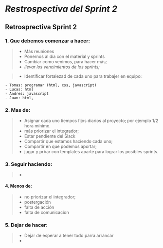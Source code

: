 # *Restrospectiva del Sprint 2*

## Retrosprectiva Sprint 2

### 1. Que debemos comenzar a hacer: 

> - Más reuniones  
> - Ponernos al día con el material y sprints
> - Cambiar como venimos, para hacer más;
> - *llevar los vencimientos de los sprints;* 

> - Identificar fortalezad de cada uno para trabajer en equipo:

    - Tomas: programar (html, css, javascript) 
    - Lucas: html
    - Andres: javascript 
    - Juan: html, 

### 2. Mas de: 

> - Asignar cada uno tiempos fijos diarios al proyecto; por ejemplo 1/2 hora mínimo. 
> - más priorizar el integrador; 
> - Estar pendiente del Slack
> - Compartir que estamos haciendo cada uno;
> - Compartir en que podemos aportar; 
> - jugar y prbar con templates aparte para lograr los posibles sprints. 

### 3. Seguir haciendo: 

> -  

#### 4. Menos de: 

> - no priorizar el integrador;
> - postergación
> - falta de acción
> - falta de comunicacion

### 5. Dejar de hacer: 

> - Dejar de esperar a tener todo parra arrancar
> - 

